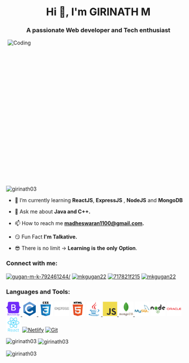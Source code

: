 <h1 align="center">Hi 👋, I'm GIRINATH M</h1>
<h3 align="center">A passionate Web  developer and Tech enthusiast </h3>
<img align="right" alt="Coding" width="500" height="400" src="https://i.pinimg.com/564x/9b/d6/39/9bd6396a865f76d84397cfc99e7f5efc.jpg">
<p align="left"> <img src="https://komarev.com/ghpvc/?username=girinath03&label=Profile%20views&color=0e75b6&style=flat" alt="girinath03" /> </p>


- 🌱 I’m currently learning **ReactJS**, **ExpressJS** , **NodeJS** and **MongoDB**

- 💬 Ask me about **Java and C++.**

- 📫 How to reach me **madheswaran1100@gmail.com.**

- 😏 Fun Fact **I'm Talkative.**

- 😎 There is no limit -> **Learning** **is** **the** **only** **Option**.

<h3 align="left">Connect with me:</h3>
<p align="left">
      <a href="https://linkedin.com/in/girinath03/" target="blank"><img align="center" src="https://raw.githubusercontent.com/rahuldkjain/github-profile-readme-generator/master/src/images/icons/Social/linked-in-alt.svg" alt="gugan-m-k-792461244/" height="30" width="40" /></a>
      <a href="https://www.codechef.com/users/girinath01" target="blank"><img align="center" src="https://cdn.jsdelivr.net/npm/simple-icons@3.1.0/icons/codechef.svg" alt="mkgugan22" height="30" width="40" /></a>
      <a href="https://www.hackerrank.com/girinath03" target="blank"><img align="center" src="https://raw.githubusercontent.com/rahuldkjain/github-profile-readme-generator/master/src/images/icons/Social/hackerrank.svg" alt="717821f215" height="30" width="40" /></a>
      <a href="https://www.leetcode.com/girinath03" target="blank"><img align="center" src="https://raw.githubusercontent.com/rahuldkjain/github-profile-readme-generator/master/src/images/icons/Social/leet-code.svg" alt="mkgugan22" height="30" width="40" /></a>
</p>

<h3 align="left">Languages and Tools:</h3>
<p align="left"> 
    <a href="https://getbootstrap.com" target="_blank" rel="noreferrer"> <img src="https://raw.githubusercontent.com/devicons/devicon/master/icons/bootstrap/bootstrap-plain-wordmark.svg" alt="bootstrap" width="40" height="40"/> </a> 
    <a href="https://www.cprogramming.com/" target="_blank" rel="noreferrer"><img src="https://raw.githubusercontent.com/devicons/devicon/master/icons/c/c-original.svg" alt="c" width="40" height="40"/> </a> 
    <a href="https://www.w3schools.com/css/" target="_blank" rel="noreferrer"><img src="https://raw.githubusercontent.com/devicons/devicon/master/icons/css3/css3-original-wordmark.svg" alt="css3" width="40" height="40"/></a> 
    <a href="https://expressjs.com" target="_blank" rel="noreferrer"><img src="https://raw.githubusercontent.com/devicons/devicon/master/icons/express/express-original-wordmark.svg" alt="express" width="40" height="40"/></a> 
    <a href="https://www.w3.org/html/" target="_blank" rel="noreferrer"><img src="https://raw.githubusercontent.com/devicons/devicon/master/icons/html5/html5-original-wordmark.svg" alt="html5" width="40" height="40"/></a>
    <a href="https://www.java.com" target="_blank" rel="noreferrer"><img src="https://raw.githubusercontent.com/devicons/devicon/master/icons/java/java-original.svg" alt="java" width="40" height="40"/> </a> 
    <a href="https://developer.mozilla.org/en-US/docs/Web/JavaScript" target="_blank" rel="noreferrer"> <img src="https://raw.githubusercontent.com/devicons/devicon/master/icons/javascript/javascript-original.svg" alt="javascript" width="40" height="40"/> </a> 
    <a href="https://www.mongodb.com/" target="_blank" rel="noreferrer"><img src="https://raw.githubusercontent.com/devicons/devicon/master/icons/mongodb/mongodb-original-wordmark.svg" alt="mongodb" width="40" height="40"/> </a> 
    <a href="https://www.mysql.com/" target="_blank" rel="noreferrer"><img src="https://raw.githubusercontent.com/devicons/devicon/master/icons/mysql/mysql-original-wordmark.svg" alt="mysql" width="40" height="40"/></a>       <a href="https://nodejs.org" target="_blank" rel="noreferrer"><img src="https://raw.githubusercontent.com/devicons/devicon/master/icons/nodejs/nodejs-original-wordmark.svg" alt="nodejs" width="40" height="40"/></a> 
    <a href="https://www.oracle.com/" target="_blank" rel="noreferrer"> <img src="https://raw.githubusercontent.com/devicons/devicon/master/icons/oracle/oracle-original.svg" alt="oracle" width="40" height="40"/></a> 
    <a href="https://reactjs.org/" target="_blank" rel="noreferrer"><img src="https://raw.githubusercontent.com/devicons/devicon/master/icons/react/react-original-wordmark.svg" alt="react" width="40" height="40"/></a>   
<!--<a href="https://postman.com" target="_blank" rel="noreferrer"> <img src="https://www.vectorlogo.zone/logos/getpostman/getpostman-icon.svg" alt="postman" width="40" height="40"/> </a> -->
    <a href="https://www.netlify.com/" target="_blank" rel="noreferrer"><img src="https://cdn4.iconfinder.com/data/icons/logos-brands-5/24/netlify-512.png" alt="Netlify" width="40" height="40"/></a> 
<!--     <a href="https://www.framer.com/" target="_blank" rel="noreferrer"><img src="https://encrypted-tbn0.gstatic.com/images?q=tbn:ANd9GcQYenXFZbsCKXPtKuPdKNL-Ex3AjTtddsM71Q&s" alt="frammer" width="40" height="40"/>
</a> -->
<!--     <a href="https://www.figma.com/@guganmk" target="_blank" rel="noreferrer"><img src="https://e7.pngegg.com/pngimages/431/965/png-clipart-figma-designer-computer-icons-material-design-design-rectangle-poster-thumbnail.png" alt="Figma" width="40" height="40"/></a> -->
    <a href="https://git-scm.com/" target="_blank" rel="noreferrer"><img src="https://git-scm.com/images/logos/logomark-orange@2x.png" alt="Git" width="40" height="40"/>
</a>

</p>

<p><img align="left" src="https://github-readme-stats.vercel.app/api/top-langs?username=girinath03&show_icons=true&locale=en&layout=compact" alt="girinath03" /></p>

<p>&nbsp;<img align="center" src="https://github-readme-stats.vercel.app/api?username=girinath03&show_icons=true&locale=en" alt="girinath03" /></p>

<p><img align="center" src="https://github-readme-streak-stats.herokuapp.com/?user=girinath03&" alt="girinath03" /></p>
